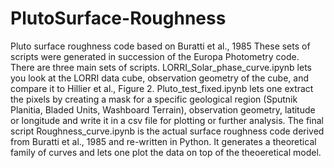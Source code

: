 # PlutoSurface-Roughness
Pluto surface roughness code based on Buratti et al., 1985
These sets of scripts were generated in succession of the Europa Photometry code. There are three main sets of scripts. LORRI_Solar_phase_curve.ipynb lets you look at the LORRI data cube, observation geometry of the cube, and compare it to Hillier et al., Figure 2. Pluto_test_fixed.ipynb lets one extract the pixels by creating a mask for a specific geological region (Sputnik Planitia, Bladed Units, Washboard Terrain), observation geometry, latitude or longitude and write it in a csv file for plotting or further analysis. The final script Roughness_curve.ipynb is the actual surface roughness code derived from Buratti et al., 1985 and re-written in Python. It generates a theoretical family of curves and lets one plot the data on top of the theoeretical model.
